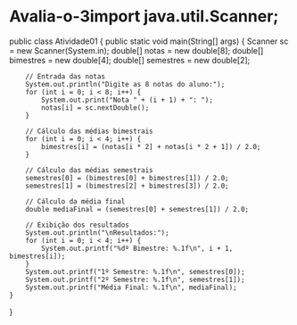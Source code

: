 # Avalia-o-3import java.util.Scanner;

public class Atividade01 {
    public static void main(String[] args) {
        Scanner sc = new Scanner(System.in);
        double[] notas = new double[8];
        double[] bimestres = new double[4];
        double[] semestres = new double[2];

        // Entrada das notas
        System.out.println("Digite as 8 notas do aluno:");
        for (int i = 0; i < 8; i++) {
            System.out.print("Nota " + (i + 1) + ": ");
            notas[i] = sc.nextDouble();
        }

        // Cálculo das médias bimestrais
        for (int i = 0; i < 4; i++) {
            bimestres[i] = (notas[i * 2] + notas[i * 2 + 1]) / 2.0;
        }

        // Cálculo das médias semestrais
        semestres[0] = (bimestres[0] + bimestres[1]) / 2.0;
        semestres[1] = (bimestres[2] + bimestres[3]) / 2.0;

        // Cálculo da média final
        double mediaFinal = (semestres[0] + semestres[1]) / 2.0;

        // Exibição dos resultados
        System.out.println("\nResultados:");
        for (int i = 0; i < 4; i++) {
            System.out.printf("%dº Bimestre: %.1f\n", i + 1, bimestres[i]);
        }
        System.out.printf("1º Semestre: %.1f\n", semestres[0]);
        System.out.printf("2º Semestre: %.1f\n", semestres[1]);
        System.out.printf("Média Final: %.1f\n", mediaFinal);
    }
}
